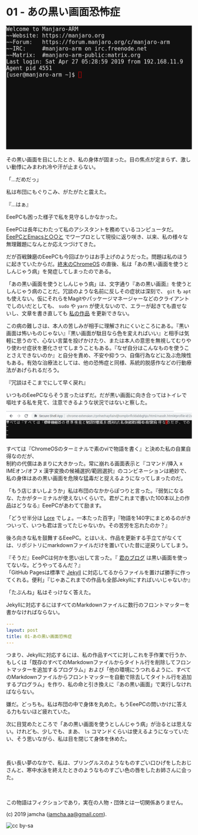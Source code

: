 # 01 - あの黒い画面恐怖症

![console](./Console.png)

その黒い画面を目にしたとき、私の身体が固まった。目の焦点が定まらず、激しい動悸にみまわれ冷や汗が止まらない。

「…だめだっ」

私は布団にもぐりこみ、がたがたと震えた。

『…はぁ』

EeePCも困った様子で私を見守るしかなかった。

EeePCは長年にわたって私のアシスタントを務めているコンピュータだ。[EeePCとEmacsと○○と](https://jamcha-aa.github.io/EeePC/) でワープロとして現役に返り咲き、以来、私の様々な無理難題になんとか応えつづけてきた。

だが百戦錬磨のEeePCも今回ばかりはお手上げのようだった。問題は私のほうに起きていたからだ。[終末のChromeOS](https://jamcha-aa.github.io/cloudready-VT/) の直後、私は「あの黒い画面を使うとしんじゃう病」を発症してしまったのである。

「あの黒い画面を使うとしんじゃう病」は、文字通り『あの黒い画面』を使うとしんじゃう病のことだ。冗談のような名前に反しその症状は深刻で、 `git` も `apt` も使えない。仮にそれらをMagitやパッケージマネージャーなどのクライアントでしのいだとしても、 `sudo` や `yarn` が使えないので、エラーが起きても直せないし、文章を書き直しても [私の作品](https://jamcha-aa.github.io/About/) を更新できない。

この病の難しさは、本人の苦しみが相手に理解されにくいところにある。『黒い画面は怖いものじゃない』『黒い画面が駄目なら色を変えればいい』と相手は気軽に思うので、心ない言葉を投げかけたり、または本人の意思を無視してむりやり使わせ症状を悪化させてしまうこともある。『なぜ自分はこんなものを使うことさえできないのか』と自分を責め、不安や抑うつ、自傷行為などに及ぶ危険性もある。有効な治療法としては、他の恐怖症と同様、系統的脱感作などの行動療法があげられるだろう。

『冗談はそこまでにして早く戻れ』

いつものEeePCならそう言ったはずだ。だが黒い画面に向き合ってはトイレで嘔吐する私を見て、注意できるような状況ではないと察した。

![ssh vi](sshvi.png)

すべては『ChromeOSのターミナルで素のviで物語を書く』と決めた私の自業自得なのだが、  
制約の代償はあまりに大きかった。常に崩れる画面表示と『コマンド/挿入 x IMEオン/オフ x 漢字変換の候補選択/範囲選択』のコンビネーションは絶妙で、私の身体はあの黒い画面を危険な猛毒だと捉えるようになってしまったのだ。

「もう店じまいしようか」私は布団のなかからぽつりと言った。『弱気になるな、たかがターミナルが使えないくらいで。君がこれまで書いた100本以上の作品はどうなる』EeePCがあわてて励ます。

「どうせ半分は [Lore](https://jamcha-aa.github.io/Lore/) でしょ。一本たった百字」『物語を140字にまとめるのがきついって、いつも君は言ってたじゃないか。その苦労を忘れたのか？』

後ろ向きな私を鼓舞するEeePC。とはいえ、作品を更新する手立てがなくては、リポジトリにmarkdownファイルだけを置いていた昔に逆戻りしてしまう。

『そうだ』EeePCは何かを思い出して言った。『 [君のブログ](https://jamcha-aa.github.io/) は黒い画面を使ってないな。どうやってるんだ？』  
「GitHub Pagesは標準で [Jekyll](https://jekyllrb.com/) に対応してるからファイルを置けば勝手に作ってくれる。便利」『じゃあこれまでの作品も全部Jekyllにすればいいじゃないか』

「たぶんね」私はそっけなく答えた。  

Jekyllに対応するにはすべてのMarkdownファイルに数行のフロントマッターを書かなければならない。

```yml
---
layout: post
title: 01-あの黒い画面恐怖症
---
```

つまり、Jekyllに対応するには、私の作品すべてに対しこれを手作業で行うか、もしくは「既存のすべてのMarkdownファイルからタイトル行を削除してフロントマッターを追加するプログラム」および「他の環境にうつれるように、すべてのMarkdownファイルからフロントマッターを自動で除去してタイトル行を追加するプログラム」を作り、私の命と引き換えに『あの黒い画面」で実行しなければならない。

嫌だ。どっちも。私は布団の中で身体を丸めた。もうEeePCの問いかけに答える力もないほど疲れていた。

次に目覚めたところで「あの黒い画面を使うとしんじゃう病」が治るとは思えない。けれども、少しでも、まあ、 `ls` コマンドくらいは使えるようになっていたい、そう思いながら、私は目を閉じて身体を休めた。

<br>

長い長い夢のなかで、私は、プリングルスのようなものすごい口ひげをしたおじさんと、寒中水泳を終えたときのようなものすごい色の唇をしたお姉さんに会った。

<br>  
<br>  
この物語はフィクションであり，実在の人物・団体とは一切関係ありません。  

(c) 2019 jamcha (jamcha.aa@gmail.com).  

![cc by-sa](https://i.creativecommons.org/l/by-sa/4.0/88x31.png)  

